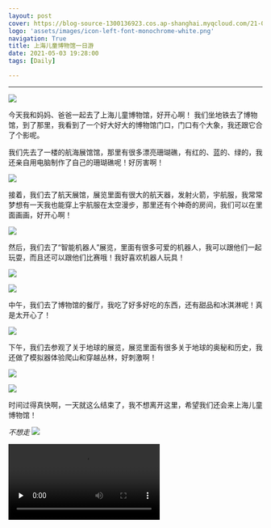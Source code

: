 ```yaml
---
layout: post
cover: https://blog-source-1300136923.cos.ap-shanghai.myqcloud.com/21-05-shetbwg/etbwg_cover.jpg
logo: 'assets/images/icon-left-font-monochrome-white.png'
navigation: True
title: 上海儿童博物馆一日游
date: 2021-05-03 19:28:00
tags: [Daily]

---
```


-----------------
![](https://blog-source-1300136923.cos.ap-shanghai.myqcloud.com/21-05-shetbwg/IMG_0312.JPG)

今天我和妈妈、爸爸一起去了上海儿童博物馆，好开心啊！
我们坐地铁去了博物馆，到了那里，我看到了一个好大好大的博物馆门口，门口有个大象，我还跟它合了个影呢。

我们先去了一楼的航海展馆馆，那里有很多漂亮珊瑚礁，有红的、蓝的、绿的，我还亲自用电脑制作了自己的珊瑚礁呢！好厉害啊！

![](https://blog-source-1300136923.cos.ap-shanghai.myqcloud.com/21-05-shetbwg/IMG_0468.JPG)

接着，我们去了航天展馆，展览里面有很大的航天器，发射火箭，宇航服，我常常梦想有一天我也能穿上宇航服在太空漫步，那里还有个神奇的房间，我们可以在里面画画，好开心啊！

![](https://blog-source-1300136923.cos.ap-shanghai.myqcloud.com/21-05-shetbwg/IMG_0437.JPG)

然后，我们去了“智能机器人”展览，里面有很多可爱的机器人，我可以跟他们一起玩耍，而且还可以跟他们比赛哦！我好喜欢机器人玩具！

![](https://blog-source-1300136923.cos.ap-shanghai.myqcloud.com/21-05-shetbwg/IMG_0428.JPG)

![](https://blog-source-1300136923.cos.ap-shanghai.myqcloud.com/21-05-shetbwg/IMG_0485.JPG)

中午，我们去了博物馆的餐厅，我吃了好多好吃的东西，还有甜品和冰淇淋呢！真是太开心了！

![](https://blog-source-1300136923.cos.ap-shanghai.myqcloud.com/21-05-shetbwg/IMG_0320.JPG)


下午，我们去参观了关于地球的展览，展览里面有很多关于地球的奥秘和历史，我还做了模拟器体验爬山和穿越丛林，好刺激啊！



![](https://blog-source-1300136923.cos.ap-shanghai.myqcloud.com/21-05-shetbwg/IMG_0332.JPG)

![](https://blog-source-1300136923.cos.ap-shanghai.myqcloud.com/21-05-shetbwg/IMG_0381.JPG)

时间过得真快啊，一天就这么结束了，我不想离开这里，希望我们还会来上海儿童博物馆！

*不想走*
![](https://blog-source-1300136923.cos.ap-shanghai.myqcloud.com/21-05-shetbwg/IMG_0491.JPG)

<video id="video" controls="" preload="none" poster="">
 <source id="mp4" src="https://cheryev-app.obs.cn-east-3.myhuaweicloud.com/content/ios/2021/05/19/shetbwg.MOV" type="video/mp4">
</video>